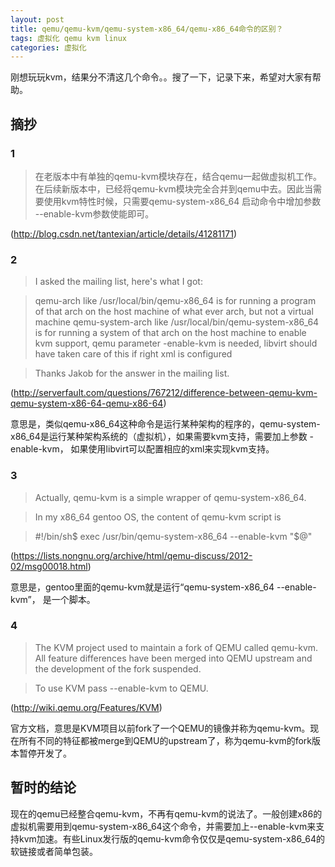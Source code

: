 ```yaml
---
layout: post
title: qemu/qemu-kvm/qemu-system-x86_64/qemu-x86_64命令的区别？
tags: 虚拟化 qemu kvm linux
categories: 虚拟化
---
```


刚想玩玩kvm，结果分不清这几个命令。。搜了一下，记录下来，希望对大家有帮助。

## 摘抄

### 1

> 在老版本中有单独的qemu-kvm模块存在，结合qemu一起做虚拟机工作。在后续新版本中，已经将qemu-kvm模块完全合并到qemu中去。因此当需要使用kvm特性时候，只需要qemu-system-x86_64 启动命令中增加参数 --enable-kvm参数使能即可。

(http://blog.csdn.net/tantexian/article/details/41281171)

### 2  

>I asked the mailing list, here's what I got:

>qemu-arch like /usr/local/bin/qemu-x86_64 is for running a program of that arch on the host machine of what ever arch, but not a virtual machine
qemu-system-arch like /usr/local/bin/qemu-system-x86_64 is for running a system of that arch on the host machine to enable kvm support, qemu parameter -enable-kvm is needed, libvirt should have taken care of this if right xml is configured

>Thanks Jakob for the answer in the mailing list.

(http://serverfault.com/questions/767212/difference-between-qemu-kvm-qemu-system-x86-64-qemu-x86-64)

  意思是，类似qemu-x86_64这种命令是运行某种架构的程序的，qemu-system-x86_64是运行某种架构系统的（虚拟机），如果需要kvm支持，需要加上参数 -enable-kvm， 如果使用libvirt可以配置相应的xml来实现kvm支持。

### 3

> Actually, qemu-kvm is a simple wrapper of qemu-system-x86_64. 

> In my x86_64 gentoo OS, the content of qemu-kvm script is 

> \#!/bin/sh$ exec /usr/bin/qemu-system-x86_64 --enable-kvm "$@"

(https://lists.nongnu.org/archive/html/qemu-discuss/2012-02/msg00018.html)

  意思是，gentoo里面的qemu-kvm就是运行“qemu-system-x86_64 --enable-kvm”， 是一个脚本。

### 4

> The KVM project used to maintain a fork of QEMU called qemu-kvm. All feature differences have been merged into QEMU upstream and the development of the fork suspended.

> To use KVM pass --enable-kvm to QEMU.

(http://wiki.qemu.org/Features/KVM)

  官方文档，意思是KVM项目以前fork了一个QEMU的镜像并称为qemu-kvm。现在所有不同的特征都被merge到QEMU的upstream了，称为qemu-kvm的fork版本暂停开发了。


## 暂时的结论


现在的qemu已经整合qemu-kvm，不再有qemu-kvm的说法了。一般创建x86的虚拟机需要用到qemu-system-x86_64这个命令，并需要加上--enable-kvm来支持kvm加速。有些Linux发行版的qemu-kvm命令仅仅是qemu-system-x86_64的软链接或者简单包装。
